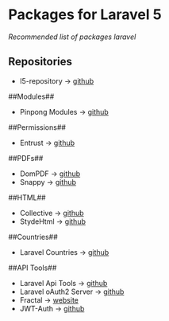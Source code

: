 **Packages for Laravel 5**
=====================
*Recommended list of packages laravel*

## Repositories ##

 - l5-repository  -> [github](https://github.com/prettus/l5-repository)

##Modules##

 - Pinpong Modules -> [github](https://github.com/pingpong-labs/modules)
 
##Permissions##
 - Entrust -> [github](https://github.com/Zizaco/entrust)

##PDFs##
 - DomPDF -> [github](https://github.com/barryvdh/laravel-dompdf)
 - Snappy -> [github](https://github.com/barryvdh/laravel-snappy)
 
##HTML##
 - Collective -> [github](https://github.com/LaravelCollective/html)
 - StydeHtml -> [github](https://github.com/StydeNet/html)
 
##Countries##
 - Laravel Countries -> [github](https://github.com/webpatser/laravel-countries)

##API Tools##
 - Laravel Api Tools -> [github](https://github.com/joselfonseca/laravel-api-tools) 
 - Laravel oAuth2 Server -> [github](https://github.com/lucadegasperi/oauth2-server-laravel) 
 - Fractal -> [website](http://fractal.thephpleague.com/) 
 - JWT-Auth -> [github](https://github.com/tymondesigns/jwt-auth) 
 
